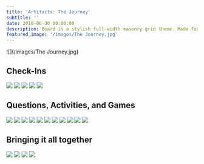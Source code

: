 ```yaml
---
title: 'Artifacts: The Journey'
subtitle: ''
date: 2018-06-30 00:00:00
description: Board is a stylish full-width masonry grid theme. Made for designers, artists, photographers and developers to show off their best work.
featured_image: '/images/The Journey.jpg'
---
```


![](/images/The Journey.jpg)


## Check-Ins

<img src="/images/how are you feeling.jpg">

<img src="/images/really doing.jpg">

<img src="/images/wellbeing check in.jpg">

<img src="/images/battery.jpg">

<img src="/images/3 feelings.jpg">



## Questions, Activities, and Games

<img src="/images/red lineage.jpg">

<img src="/images/lifelong learning.jpg">

<img src="/images/learning currently looks.jpg">

<img src="/images/learning feels like.jpg">

<img src="/images/want learning look.jpg">

<img src="/images/want learning feel.jpg">

<img src="/images/what do humans need to learn now.jpg">

<img src="/images/types of power.jpg">

<img src="/images/great game of power start.jpg">

<img src="/images/equal power aidan.jpg">

<img src="/images/equal power kat.jpg">



## Bringing it all together

<img src="/images/who is this for.jpg">

<img src="/images/how.jpg">

<img src="/images/questions to inspire.jpg">

<img src="/images/flow.jpg">
